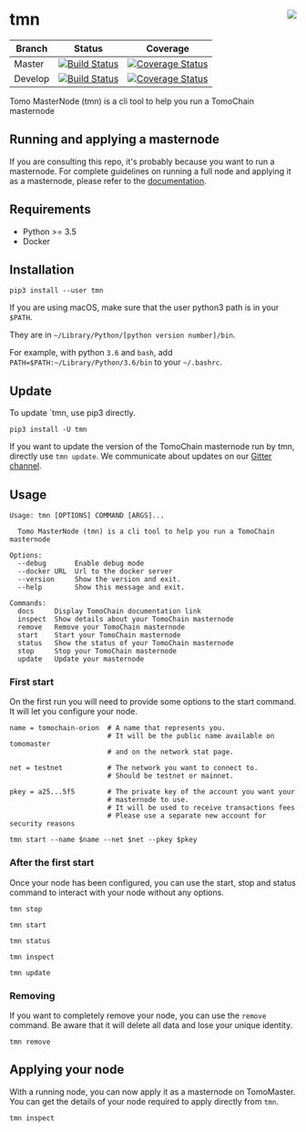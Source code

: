 # tmn <a href="https://gitter.im/tomochain/tmn"><img align="right" src="https://badges.gitter.im/gitterHQ/gitter.png"></a>

| Branch  | Status | Coverage |
| --- | --- | --- |
| Master | [![Build Status](https://travis-ci.org/tomochain/tmn.svg?branch=master)](https://travis-ci.org/tomochain/tmn) | [![Coverage Status](https://coveralls.io/repos/github/tomochain/tmn/badge.svg?branch=master)](https://coveralls.io/github/tomochain/tmn?branch=master) |
| Develop | [![Build Status](https://travis-ci.org/tomochain/tmn.svg?branch=develop)](https://travis-ci.org/tomochain/tmn) | [![Coverage Status](https://coveralls.io/repos/github/tomochain/tmn/badge.svg?branch=develop)](https://coveralls.io/github/tomochain/tmn?branch=develop) |

Tomo MasterNode (tmn) is a cli tool to help you run a TomoChain masternode

## Running and applying a masternode

If you are consulting this repo, it's probably because you want to run a masternode.
For complete guidelines on running a full node and applying it as a masternode, please refer to the [documentation](https://docs.tomochain.com/get-started/run-node/).

## Requirements

- Python >= 3.5
- Docker

## Installation

```
pip3 install --user tmn
```

If you are using macOS, make sure that the user python3 path is in your `$PATH`.

They are in `~/Library/Python/[python version number]/bin`.

For example, with python `3.6` and `bash`, add `PATH=$PATH:~/Library/Python/3.6/bin` to your `~/.bashrc`.

## Update

To update `tmn, use pip3 directly.

```
pip3 install -U tmn
```

If you want to update the version of the TomoChain masternode run by tmn, directly use `tmn update`.
We communicate about updates on our [Gitter channel](https://gitter.im/tomochain/tmn).

## Usage

```
Usage: tmn [OPTIONS] COMMAND [ARGS]...

  Tomo MasterNode (tmn) is a cli tool to help you run a TomoChain masternode

Options:
  --debug       Enable debug mode
  --docker URL  Url to the docker server
  --version     Show the version and exit.
  --help        Show this message and exit.

Commands:
  docs     Display TomoChain documentation link
  inspect  Show details about your TomoChain masternode
  remove   Remove your TomoChain masternode
  start    Start your TomoChain masternode
  status   Show the status of your TomoChain masternode
  stop     Stop your TomoChain masternode
  update   Update your masternode
```

### First start

On the first run you will need to provide some options to the start command.
It will let you configure your node.

```
name = tomochain-orion  # A name that represents you.
                        # It will be the public name available on tomomaster
                        # and on the network stat page.

net = testnet           # The network you want to connect to.
                        # Should be testnet or mainnet.

pkey = a25...5f5        # The private key of the account you want your
                        # masternode to use.
                        # It will be used to receive transactions fees
                        # Please use a separate new account for security reasons

tmn start --name $name --net $net --pkey $pkey
```

### After the first start

Once your node has been configured, you can use the start, stop and
status command to interact with your node without any options.

```
tmn stop

tmn start

tmn status

tmn inspect

tmn update
```

### Removing

If you want to completely remove your node, you can use the `remove` command.
Be aware that it will delete all data and lose your unique identity.

```
tmn remove
```

## Applying your node

With a running node, you can now apply it as a masternode on TomoMaster.
You can get the details of your node required to apply directly from `tmn`.

```
tmn inspect
```
